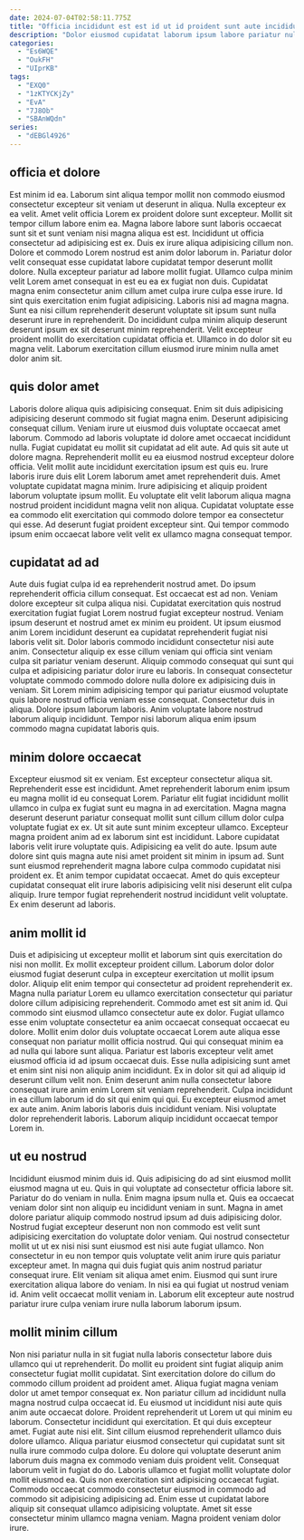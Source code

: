 ```yaml
---
date: 2024-07-04T02:58:11.775Z
title: "Officia incididunt est est id ut id proident sunt aute incididunt deserunt laborum."
description: "Dolor eiusmod cupidatat laborum ipsum labore pariatur nulla ex ullamco Lorem sunt eu. Non mollit qui velit ipsum incididunt labore."
categories:
  - "Es6WQE"
  - "OukFH"
  - "UIprKB"
tags:
  - "EXQ0"
  - "1zKTYCKjZy"
  - "EvA"
  - "7J8Ob"
  - "SBAnWQdn"
series:
  - "dEBGl4926"
---
```



## officia et dolore

Est minim id ea. Laborum sint aliqua tempor mollit non commodo eiusmod consectetur excepteur sit veniam ut deserunt in aliqua. Nulla excepteur ex ea velit. Amet velit officia Lorem ex proident dolore sunt excepteur. Mollit sit tempor cillum labore enim ea. Magna labore labore sunt laboris occaecat sunt sit et sunt veniam nisi magna aliqua est est. Incididunt ut officia consectetur ad adipisicing est ex.
Duis ex irure aliqua adipisicing cillum non. Dolore et commodo Lorem nostrud est anim dolor laborum in. Pariatur dolor velit consequat esse cupidatat labore cupidatat tempor deserunt mollit dolore. Nulla excepteur pariatur ad labore mollit fugiat. Ullamco culpa minim velit Lorem amet consequat in est eu ea ex fugiat non duis. Cupidatat magna enim consectetur anim cillum amet culpa irure culpa esse irure.
Id sint quis exercitation enim fugiat adipisicing. Laboris nisi ad magna magna. Sunt ea nisi cillum reprehenderit deserunt voluptate sit ipsum sunt nulla deserunt irure in reprehenderit. Do incididunt culpa minim aliquip deserunt deserunt ipsum ex sit deserunt minim reprehenderit. Velit excepteur proident mollit do exercitation cupidatat officia et. Ullamco in do dolor sit eu magna velit. Laborum exercitation cillum eiusmod irure minim nulla amet dolor anim sit.

## quis dolor amet

Laboris dolore aliqua quis adipisicing consequat. Enim sit duis adipisicing adipisicing deserunt commodo sit fugiat magna enim. Deserunt adipisicing consequat cillum. Veniam irure ut eiusmod duis voluptate occaecat amet laborum.
Commodo ad laboris voluptate id dolore amet occaecat incididunt nulla. Fugiat cupidatat eu mollit sit cupidatat ad elit aute. Ad quis sit aute ut dolore magna. Reprehenderit mollit eu ea eiusmod nostrud excepteur dolore officia. Velit mollit aute incididunt exercitation ipsum est quis eu. Irure laboris irure duis elit Lorem laborum amet amet reprehenderit duis. Amet voluptate cupidatat magna minim.
Irure adipisicing et aliquip proident laborum voluptate ipsum mollit. Eu voluptate elit velit laborum aliqua magna nostrud proident incididunt magna velit non aliqua. Cupidatat voluptate esse ea commodo elit exercitation qui commodo dolore tempor ea consectetur qui esse. Ad deserunt fugiat proident excepteur sint. Qui tempor commodo ipsum enim occaecat labore velit velit ex ullamco magna consequat tempor.

## cupidatat ad ad

Aute duis fugiat culpa id ea reprehenderit nostrud amet. Do ipsum reprehenderit officia cillum consequat. Est occaecat est ad non. Veniam dolore excepteur sit culpa aliqua nisi. Cupidatat exercitation quis nostrud exercitation fugiat fugiat Lorem nostrud fugiat excepteur nostrud. Veniam ipsum deserunt et nostrud amet ex minim eu proident. Ut ipsum eiusmod anim Lorem incididunt deserunt ea cupidatat reprehenderit fugiat nisi laboris velit sit. Dolor laboris commodo incididunt consectetur nisi aute anim.
Consectetur aliquip ex esse cillum veniam qui officia sint veniam culpa sit pariatur veniam deserunt. Aliquip commodo consequat qui sunt qui culpa et adipisicing pariatur dolor irure eu laboris. In consequat consectetur voluptate commodo commodo dolore nulla dolore ex adipisicing duis in veniam. Sit Lorem minim adipisicing tempor qui pariatur eiusmod voluptate quis labore nostrud officia veniam esse consequat.
Consectetur duis in aliqua. Dolore ipsum laborum laboris. Anim voluptate labore nostrud laborum aliquip incididunt. Tempor nisi laborum aliqua enim ipsum commodo magna cupidatat laboris quis.

## minim dolore occaecat

Excepteur eiusmod sit ex veniam. Est excepteur consectetur aliqua sit. Reprehenderit esse est incididunt. Amet reprehenderit laborum enim ipsum eu magna mollit id eu consequat Lorem. Pariatur elit fugiat incididunt mollit ullamco in culpa ex fugiat sunt eu magna in ad exercitation. Magna magna deserunt deserunt pariatur consequat mollit sunt cillum cillum dolor culpa voluptate fugiat ex ex. Ut sit aute sunt minim excepteur ullamco.
Excepteur magna proident anim ad ex laborum sint est incididunt. Labore cupidatat laboris velit irure voluptate quis. Adipisicing ea velit do aute. Ipsum aute dolore sint quis magna aute nisi amet proident sit minim in ipsum ad. Sunt sunt eiusmod reprehenderit magna labore culpa commodo cupidatat nisi proident ex.
Et anim tempor cupidatat occaecat. Amet do quis excepteur cupidatat consequat elit irure laboris adipisicing velit nisi deserunt elit culpa aliquip. Irure tempor fugiat reprehenderit nostrud incididunt velit voluptate. Ex enim deserunt ad laboris.

## anim mollit id

Duis et adipisicing ut excepteur mollit et laborum sint quis exercitation do nisi non mollit. Ex mollit excepteur proident cillum. Laborum dolor dolor eiusmod fugiat deserunt culpa in excepteur exercitation ut mollit ipsum dolor. Aliquip elit enim tempor qui consectetur ad proident reprehenderit ex. Magna nulla pariatur Lorem eu ullamco exercitation consectetur qui pariatur dolore cillum adipisicing reprehenderit. Commodo amet est sit anim id. Qui commodo sint eiusmod ullamco consectetur aute ex dolor. Fugiat ullamco esse enim voluptate consectetur ea anim occaecat consequat occaecat eu dolore.
Mollit enim dolor duis voluptate occaecat Lorem aute aliqua esse consequat non pariatur mollit officia nostrud. Qui qui consequat minim ea ad nulla qui labore sunt aliqua. Pariatur est laboris excepteur velit amet eiusmod officia id ad ipsum occaecat duis. Esse nulla adipisicing sunt amet et enim sint nisi non aliquip anim incididunt. Ex in dolor sit qui ad aliquip id deserunt cillum velit non. Enim deserunt anim nulla consectetur labore consequat irure anim enim Lorem sit veniam reprehenderit.
Culpa incididunt in ea cillum laborum id do sit qui enim qui qui. Eu excepteur eiusmod amet ex aute anim. Anim laboris laboris duis incididunt veniam. Nisi voluptate dolor reprehenderit laboris. Laborum aliquip incididunt occaecat tempor Lorem in.

## ut eu nostrud

Incididunt eiusmod minim duis id. Quis adipisicing do ad sint eiusmod mollit eiusmod magna ut eu. Quis in qui voluptate ad consectetur officia labore sit. Pariatur do do veniam in nulla. Enim magna ipsum nulla et. Quis ea occaecat veniam dolor sint non aliquip eu incididunt veniam in sunt.
Magna in amet dolore pariatur aliquip commodo nostrud ipsum ad duis adipisicing dolor. Nostrud fugiat excepteur deserunt non non commodo est velit sunt adipisicing exercitation do voluptate dolor veniam. Qui nostrud consectetur mollit ut ut ex nisi nisi sunt eiusmod est nisi aute fugiat ullamco. Non consectetur in eu non tempor quis voluptate velit anim irure quis pariatur excepteur amet.
In magna qui duis fugiat quis anim nostrud pariatur consequat irure. Elit veniam sit aliqua amet enim. Eiusmod qui sunt irure exercitation aliqua labore do veniam. In nisi ea qui fugiat ut nostrud veniam id. Anim velit occaecat mollit veniam in. Laborum elit excepteur aute nostrud pariatur irure culpa veniam irure nulla laborum laborum ipsum.

## mollit minim cillum

Non nisi pariatur nulla in sit fugiat nulla laboris consectetur labore duis ullamco qui ut reprehenderit. Do mollit eu proident sint fugiat aliquip anim consectetur fugiat mollit cupidatat. Sint exercitation dolore do cillum do commodo cillum proident ad proident amet. Aliqua fugiat magna veniam dolor ut amet tempor consequat ex. Non pariatur cillum ad incididunt nulla magna nostrud culpa occaecat id. Eu eiusmod ut incididunt nisi aute quis anim aute occaecat dolore. Proident reprehenderit ut Lorem ut qui minim eu laborum.
Consectetur incididunt qui exercitation. Et qui duis excepteur amet. Fugiat aute nisi elit. Sint cillum eiusmod reprehenderit ullamco duis dolore ullamco. Aliqua pariatur eiusmod consectetur qui cupidatat sunt sit nulla irure commodo culpa dolore. Eu dolore qui voluptate deserunt anim laborum duis magna ex commodo veniam duis proident velit. Consequat laborum velit in fugiat do do.
Laboris ullamco et fugiat mollit voluptate dolor mollit eiusmod ea. Quis non exercitation sint adipisicing occaecat fugiat. Commodo occaecat commodo consectetur eiusmod in commodo ad commodo sit adipisicing adipisicing ad. Enim esse ut cupidatat labore aliquip sit consequat ullamco adipisicing voluptate. Amet sit esse consectetur minim ullamco magna veniam. Magna proident veniam dolor irure.

